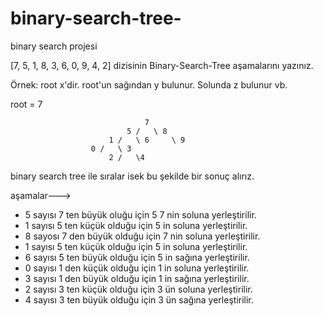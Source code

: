 # binary-search-tree-
binary search projesi

[7, 5, 1, 8, 3, 6, 0, 9, 4, 2] dizisinin Binary-Search-Tree aşamalarını yazınız.

Örnek: root x'dir. root'un sağından y bulunur. Solunda z bulunur vb.

root = 7

                                  7
                              5 /   \ 8
                          1 /   \ 6     \ 9
                      0 /   \ 3     
                          2 /   \4  

binary search tree ile sıralar isek bu şekilde bir sonuç alırız.  

aşamalar--->

* 5 sayısı 7 ten büyük oluğu için 5 7 nin soluna yerleştirilir.
* 1 sayısı 5 ten küçük olduğu için 5 in soluna yerleştirilir.
* 8 sayosı 7 den büyük olduğu için 7 nin soluna yerleştirilir.
* 1 sayısı 5 ten küçük olduğu için 5 in soluna yerleştirilir.
* 6 sayısı 5 ten büyük olduğu için 5 in sağına yerleştirilir.
* 0 sayısı 1 den küçük olduğu için 1 in soluna yerleştirilir.
* 3 sayısı 1 den büyük olduğu için 1 in sağına yerleştirilir.
* 2 sayısı 3 ten küçük olduğu için 3 ün soluna yerleştirilir.
* 4 sayısı 3 ten büyük olduğu için 3 ün sağına yerleştirilir.
